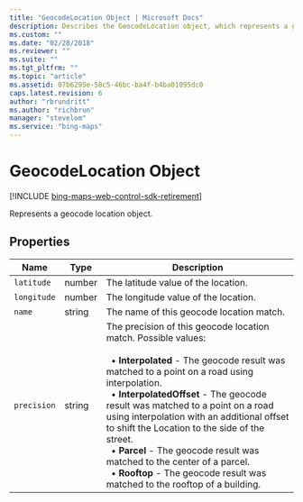 ```yaml
---
title: "GeocodeLocation Object | Microsoft Docs"
description: Describes the GeocodeLocation object, which represents a geocode location, and provides a list of properties.
ms.custom: ""
ms.date: "02/28/2018"
ms.reviewer: ""
ms.suite: ""
ms.tgt_pltfrm: ""
ms.topic: "article"
ms.assetid: 07b6295e-58c5-46bc-ba4f-b4ba01095dc0
caps.latest.revision: 6
author: "rbrundritt"
ms.author: "richbrun"
manager: "stevelom"
ms.service: "bing-maps"
---
```


# GeocodeLocation Object

[!INCLUDE [bing-maps-web-control-sdk-retirement](../../../includes/bing-maps-web-control-sdk-retirement.md)]

Represents a geocode location object.

## Properties

Name              | Type                                                       | Description
----------------- | ---------------------------------------------------------- | -------------------------------------
`latitude`        | number                          | The latitude value of the location.
`longitude`        | number                          | The longitude value of the location.
`name`            | string                                                     | The name of this geocode location match.
`precision`       | string    | The precision of this geocode location match. Possible values:<br/><br/>&nbsp;&nbsp;• **Interpolated** - The geocode result was matched to a point on a road using interpolation.<br/>&nbsp;&nbsp;• **InterpolatedOffset** - The geocode result was matched to a point on a road using interpolation with an additional offset to shift the Location to the side of the street.<br/>&nbsp;&nbsp;• **Parcel** - The geocode result was matched to the center of a parcel.<br/>&nbsp;&nbsp;• **Rooftop** - The geocode result was matched to the rooftop of a building.
